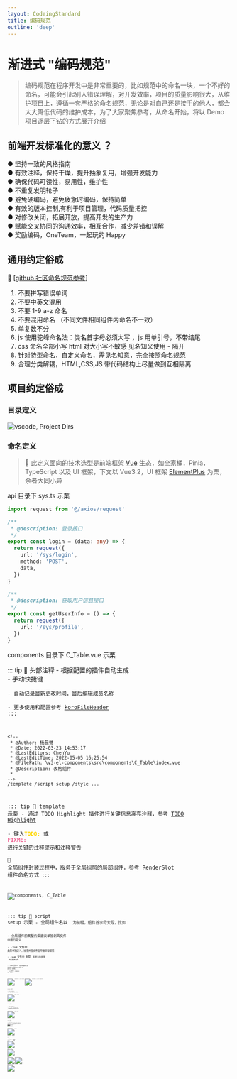 ```yaml
---
layout: CodeingStandard
title: 编码规范
outline: 'deep'
---
```


<script setup>

</script>

# 渐进式 "编码规范"

> 编码规范在程序开发中是非常重要的，比如规范中的命名一块，一个不好的命名，可能会引起别人错误理解，对开发效率，项目的质量影响很大，从维护项目上，遵循一套严格的命名规范，无论是对自己还是接手的他人，都会大大降低代码的维护成本，为了大家聚焦参考，从命名开始，将以 Demo 项目逐层下钻的方式展开介绍

## 前端开发标准化的意义 ？

● 坚持一致的风格指南  
● 有效注释，保持干燥，提升抽象复用，增强开发能力  
● 确保代码可读性，易用性，维护性  
● 不重复发明轮子  
● 避免硬编码，避免疲惫时编码，保持简单  
● 有效的版本控制,有利于项目管理，代码质量把控  
● 对修改关闭，拓展开放，提高开发的生产力  
● 赋能交叉协同的沟通效率，相互合作，减少差错和误解  
● 奖励编码，OneTeam，一起玩的 Happy

## 通用约定俗成

:pill: [[github 社区命名规范参考](https://cn.vuejs.org/)]

1. 不要拼写错误单词
2. 不要中英文混用
3. 不要 1-9 a-z 命名
4. 不要混用命名 （不同文件相同组件内命名不一致）
5. 单复数不分
6. js 使用驼峰命名法：类名首字母必须大写 ，js 用单引号，不带结尾
7. css 命名全部小写 html 对大小写不敏感 见名知义使用 - 隔开
8. 针对特型命名，自定义命名，需见名知意，完全按照命名规范
9. 合理分类解耦，HTML,CSS,JS 带代码结构上尽量做到互相隔离

## 项目约定俗成

### 目录定义

![vscode, Project Dirs](/assets/img/project-dir.png)

### 命名定义

> :bell: 此定义面向的技术选型是前端框架 [Vue](https://cn.vuejs.org/) 生态，如全家桶，Pinia，TypeScript 以及 UI 框架，下文以 Vue3.2，UI 框架 [ElementPlus](https://element-plus.gitee.io/zh-CN/) 为栗，余者大同小异

<!-- TODO: api  -->

<ElCard style="text-align:center">api 目录下 sys.ts 示栗</ElCard>

```ts
import request from '@/axios/request'

/**
 * @description: 登录接口
 */
export const login = (data: any) => {
  return request({
    url: '/sys/login',
    method: 'POST',
    data,
  })
}

/**
 * @description: 获取用户信息接口
 */
export const getUserInfo = () => {
  return request({
    url: '/sys/profile',
  })
}
```

<!-- TODO: components  -->

<ElCard style="text-align:center">components 目录下 C_Table.vue 示栗</ElCard>

::: tip :pushpin: 头部注释
\- 根据配置的插件自动生成  
\- 手动快捷键 <Code text="ctrl + window + i "/>  
\- 自动记录最新更改时间，最后编辑成员名称  
\- 更多使用和配置参考 [koroFileHeader](https://github.com/OBKoro1/koro1FileHeader/wiki/%E5%AE%89%E8%A3%85%E5%92%8C%E5%BF%AB%E9%80%9F%E4%B8%8A%E6%89%8B)
:::

```vue
<!--
 * @Author: 杨晨誉
 * @Date: 2022-03-23 14:53:17
 * @LastEditors: ChenYu
 * @LastEditTime: 2022-05-05 16:25:54
 * @FilePath: \v3-el-components\src\components\C_Table\index.vue
 * @Description: 表格组件
 * 
-->
/template /script setup /style ...
```

::: tip :pushpin: template 示栗
\- 通过 TODO Highlight 插件进行关键信息高亮注释，参考 [TODO Highlight](https://marketplace.visualstudio.com/items?itemName=wayou.vscode-todo-highlight)  
\- 键入<span style="color:gold">**TODO:**</span> 或 <span style="color:#f06292">**FIXME:**</span> 进行关键的注释提示和注释警告  
:mag_right: 全局组件封装过程中，服务于全局组局的局部组件，参考 RenderSlot 组件命名方式<Code text="AaBb"/>
:::

![components, C_Table](/assets/img/C_Table.png)

::: tip :pushpin: script setup 示栗
\- 全局组件名以 <Code text="C_"/> 为前缀，组件首字母大写，比如 <Code text="C_Table"/>  
\- 全局组件的类型约束建议单独剥离文件 <Code text="./types"/> 中进行定义  
\- .vue 文件中 <Code text="props"/> 类型单独定义，抽至外部文件会导致异常报错  
\- .vue 文件中 处理 <Code text="props"/> 有默认值使用 <Code text="withDefaults"/> 否则直接使用 <Code text="defineProps"/>  
\- .vue 文件中 <Code text="emits"/> 定义传递的方法 <Code text="e_"/> 为前缀，UI 框架 API 方法，以 <Code text="handle"/> 前缀开头，驼峰命名  
\- .vue 文件中 <Code text="computed"/> 计算属性建议 <Code text="c_"/> 为前缀，驼峰规则
:::

![components, C_Table-detail](/assets/img/C_Table-detail.png)
![components, C_Table-computed](/assets/img/computed.png)

<!-- TODO: constant  -->

<ElCard style="text-align:center">constant 目录下</ElCard>

::: tip :pushpin: index.ts 示栗
\- 服务于全局的常量，维护在此
:::

![const, const](/assets/img/const.png)

<!-- TODO: hooks  -->

<ElCard style="text-align:center">hooks 目录下</ElCard>

::: tip :pushpin: useCopy / index.ts 示栗
\- 注意函数注释规范  
\- 处理副作用的交互辅助函数，建议放在 <Code text="hooks"/> 文件中，单独统一维护
:::

![const, const](/assets/img/useCopy.png)

<!-- TODO: router  -->

<ElCard style="text-align:center">router 目录下</ElCard>

::: tip :pushpin: demo / index.ts 示栗
\- 后端动态路由配置也以此命名为准  
\- 路由元信息中 <Code text="icon"/> 以 <Code text="ElIcon"/> 为前缀，参考 [ElementPlus](http://element-plus.org/zh-CN/component/icon) 图标库，后续拓展配置其他图标库  
\- 路由属性 <Code text="path，name，"/> 以及 <Code text="component"/> 中的 views 目录下组件命名，格式一致以 <span style="color:green">**aa[-aa]**</span> 形式
:::

![router, demo](/assets/img/router.png)

<!-- TODO: store  -->

<ElCard style="text-align:center">store 目录下</ElCard>

::: tip :pushpin: app / index.ts 示栗
\- 此处使用 <FontColor text="Pinia"/> 非 Vuex ，参考 [Pinia](https://pinia.vuejs.org/) 官方文档  
\- 此处 <Code text="localStorage"/> 缓存使用了 hooks 函数 <Code text="useStor"/>  
\- 定义 <Code text="store"/> 容器方法命名以 <Code text="s_"/> 为前缀，驼峰规则  
:::

![store, app](/assets/img/store.png)

<!-- TODO: styles  -->

<ElCard style="text-align:center">styles 目录下</ElCard>

::: tip :pushpin: index.scss 示栗
\- Scss 使用，参考 [Sass](https://www.sass.hk/) 官方文档  
:::

![styles](/assets/img/styles.png)

<!-- TODO: utils  -->

<ElCard style="text-align:center">utils 目录下</ElCard>

::: tip :pushpin: index.ts | d*tools.ts 示栗
\- 工具函数分类文件以 <Code text="d*"/> 进行驼峰命名  
\- 文件内部工具函数以 <Code text="d_"/> 前缀进行驼峰命名, 遵守函数注释规范  
\- 内部函数无需导出，以 <Code text="_"/> 前缀进行驼峰命名  
\_ 全局验证工具函数, 文件名及其中函数 以 <Code text="v_"/> 前缀进行驼峰命名
:::

![utils](/assets/img/utils.png)
![utils, d_tools](/assets/img/d_tools.png)

<!-- TODO: views  -->

<ElCard style="text-align:center">views 目录下</ElCard>

::: tip :pushpin: table / index.vue 示栗
\- .vue 文件中，<Code text="<script setup>"/> 标签内无需引入 <FontColor text="Vue，Pinia，VueRouter"/> API，可直接使用  
\- .vue 文件中，无需引入和注册全局组件，可直接使用  
\- .vue 文件中，<Code text="import"/> 先引外部，再引内部常量，最后内部变量  
\- .vue 文件中，<FontColor text="template + script"/>，将 <FontColor text="style"/> 剥离成单独 <Code text="[name].scss"/> 文件  
\- .vue 文件中，<FontColor text="Typescript"/> 类型约束单独剥离至 <Code text="./types"/>  
\- .vue 文件中，将数据驱动的渲染数据，单独剥离到 <Code text="./data.ts | ./data.tsx"/> 文件

:::

![views, table](/assets/img/views-table.png)

<ElCard style="text-align:center">函数命名定义部分扩展</ElCard>

> :mega:  
> 常用逻辑方法 - 驼峰命名 <Code text="disposeString"/>  
> UI 组件方法 - handle 驼峰命名 <Code text="hanleOnChange"/>  
> 工具函数方法 - d*驼峰命名 <Code text="d_indexFileExportAllModule"/>  
> emiets 方法 - e*驼峰命名 <Code text="e_setUserInfo"/>  
> 私有方法 - _驼峰命名 <Code text="\_toFileSwitch_"/>  
> 异步方法 - async await 驼峰命名 async await <Code text="getDataFn"/>  
> ......

```vue
<script setup>
const disposeString = () => {...}
const handleOnChange = () => {...}
const d_indexFileExportAllModule = () => {...}  // import
const e_setUserInfo = () => {...} // components emits
const _toFileSwitch = () => {...} // private method
const getDataFn = async() => {await...}
...
</script>
```


